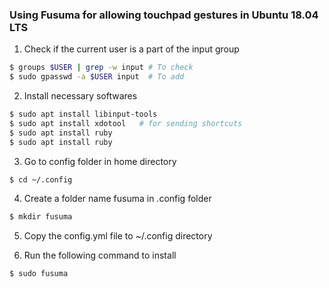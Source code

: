 ### Using Fusuma for allowing touchpad gestures in Ubuntu 18.04 LTS
1. Check if the current user is a part of the input group
```bash
$ groups $USER | grep -w input # To check
$ sudo gpasswd -a $USER input  # To add
```

2. Install necessary softwares
```bash
$ sudo apt install libinput-tools
$ sudo apt install xdotool   # for sending shortcuts
$ sudo apt install ruby
$ sudo apt install ruby
```

3. Go to config folder in home directory
```bash
$ cd ~/.config
```

4. Create a folder name fusuma in .config folder
```bash
$ mkdir fusuma  
```

5. Copy the config.yml file to ~/.config directory

6. Run the following command to install
```bash 
$ sudo fusuma
```
